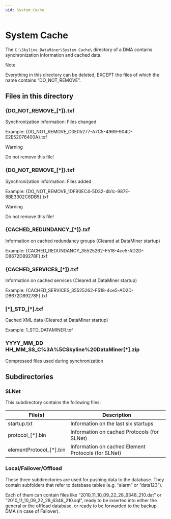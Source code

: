 ```yaml
---
uid: System_Cache
---
```


# System Cache

The `C:\Skyline DataMiner\System Cache\` directory of a DMA contains synchronization information and cached data.

> [!NOTE]
> Everything in this directory can be deleted, EXCEPT the files of which the name contains “DO_NOT_REMOVE”.

## Files in this directory

### {DO_NOT_REMOVE\_\[\*\]}.txf

Synchronization information: Files changed

Example: {DO_NOT_REMOVE_C0E05277-A7C5-4969-904D-E2E52076400A}.txf

> [!WARNING]
> Do not remove this file!

### {DO_NOT_REMOVE\_\[\*\]}.txf

Synchronization information: Files added

Example: {DO_NOT_REMOVE_1DFB0EC4-5D32-4b1c-987E-8BE3302C6DB5}.txf

> [!WARNING]
> Do not remove this file!

### {CACHED_REDUNDANCY\_\[\*\]}.txf

Information on cached redundancy groups (Cleared at DataMiner startup)

Example: {CACHED_REDUNDANCY_35525262-F518-4ce5-AD2D-D8672D89278F}.txf

### {CACHED_SERVICES\_\[\*\]}.txf

Information on cached services (Cleared at DataMiner startup)

Example: {CACHED_SERVICES_35525262-F518-4ce5-AD2D-D8672D89278F}.txf

### \[\*\]\_STD\_\[\*\].txf

Cached XML data (Cleared at DataMiner startup)

Example: 1_STD_DATAMINER.txf

### YYYY_MM_DD HH_MM_SS_C%3A%5CSkyline%20DataMiner\[\*\].zip

Compressed files used during synchronization

## Subdirectories

### SLNet

This subdirectory contains the following files:

| File(s)                     | Description                                         |
|-----------------------------|-----------------------------------------------------|
| startup.txt                 | Information on the last six startups                |
| protocol\_\[\*\].bin        | Information on cached Protocols (for SLNet)         |
| elementProtocol\_\[\*\].bin | Information on cached Element Protocols (for SLNet) |

### Local/Failover/Offload

These three subdirectories are used for pushing data to the database. They contain subfolders that refer to database tables (e.g. “alarm” or “data123”).

Each of them can contain files like “2010_11_10_09_22_28_6348_210.dat” or “2010_11_10_09_22_28_6348_210.sql”, ready to be inserted into either the general or the offload database, or ready to be forwarded to the backup DMA (in case of Failover).
